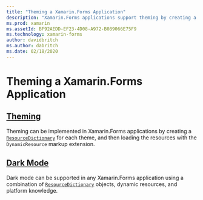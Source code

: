 ```yaml
---
title: "Theming a Xamarin.Forms Application"
description: "Xamarin.Forms applications support theming by creating a ResourceDictionary for each theme, and then loading the resources with the DynamicResource markup extension."
ms.prod: xamarin
ms.assetId: BF92AEDD-EF23-4D08-A972-B089066E75F9
ms.technology: xamarin-forms
author: davidbritch
ms.author: dabritch
ms.date: 02/18/2020
---
```


# Theming a Xamarin.Forms Application

## [Theming](theming.md)

Theming can be implemented in Xamarin.Forms applications by creating a [`ResourceDictionary`](xref:Xamarin.Forms.ResourceDictionary) for each theme, and then loading the resources with the `DynamicResource` markup extension.

## [Dark Mode](dark-mode.md)

Dark mode can be supported in any Xamarin.Forms application using a combination of [`ResourceDictionary`](xref:Xamarin.Forms.ResourceDictionary) objects, dynamic resources, and platform knowledge.
